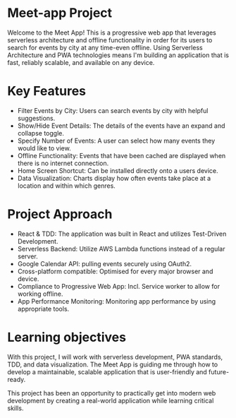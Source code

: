 # Meet-app Project

Welcome to the Meet App! This is a progressive web app that leverages serverless architecture and offline functionality in order for its users to search for events by city at any time-even offline. Using Serverless Architecture and PWA technologies means I'm building an application that is fast, reliably scalable, and available on any device.

# Key Features

- Filter Events by City: Users can search events by city with helpful suggestions.
- Show/Hide Event Details: The details of the events have an expand and collapse toggle.
- Specify Number of Events: A user can select how many events they would like to view.
- Offline Functionality: Events that have been cached are displayed when there is no internet connection.
- Home Screen Shortcut: Can be installed directly onto a users device.
- Data Visualization: Charts display how often events take place at a location and within which genres.

# Project Approach

- React & TDD: The application was built in React and utilizes Test-Driven Development.
- Serverless Backend: Utilize AWS Lambda functions instead of a regular server.
- Google Calendar API: pulling events securely using OAuth2.
- Cross-platform compatible: Optimised for every major browser and device.
- Compliance to Progressive Web App: Incl. Service worker to allow for working offline.
- App Performance Monitoring: Monitoring app performance by using appropriate tools.

# Learning objectives

With this project, I will work with serverless development, PWA standards, TDD, and data visualization. The Meet App is guiding me through how to develop a maintainable, scalable application that is user-friendly and future-ready.

This project has been an opportunity to practically get into modern web development by creating a real-world application while learning critical skills.
